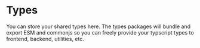 # Types

You can store your shared types here. The types packages will bundle and export ESM and commonjs so you can freely provide your typscript types to frontend, backend, utilities, etc.
